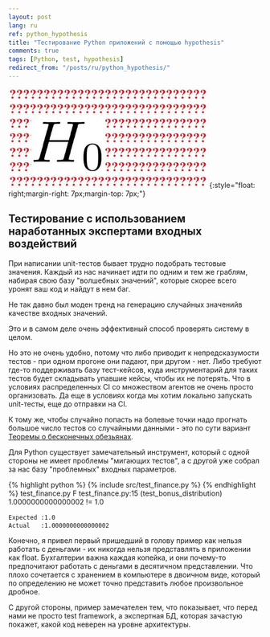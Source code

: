 ```yaml
---
layout: post
lang: ru
ref: python_hypothesis
title: "Тестирование Python приложений с помощью hypothesis"
comments: true
tags: [Python, test, hypothesis]
redirect_from: "/posts/ru/python_hypothesis/"
---
```

![](/images/hypothesis.jpg){:style="float: right;margin-right: 7px;margin-top: 7px;"}

<style type="text/css">
  h2 {
    content: "";
    clear: both;
  }
</style>

## Тестирование с использованием наработанных экспертами входных воздействий

При написании unit-тестов бывает трудно подобрать тестовые значения.
Каждый из нас начинает идти по одним и тем же граблям, набирая свою базу "волшебных значений",
которые скорее всего уронят ваш код и найдут в нем баг.

Не так давно был моден тренд на генерацию случайных значенийв качестве входных значений.

Это и в самом деле очень эффективный способ проверять систему в целом.

Но это не очень удобно, потому что либо приводит к непредсказумости тестов -
при одном прогоне они падают, при другом - нет.
Либо требуют где-то поддерживать базу тест-кейсов, куда инструментарий для таких тестов будет складывать
упавшие кейсы, чтобы их не потерять.
Что в условиях распределенных CI со множеством агентов не очень просто организовать.
Да еще в условиях когда мы хотим локально запускать unit-тесты, еще до отправки на CI.

К тому же, чтобы случайно попасть на болевые точки надо прогнать большое число
тестов со случайными данными - это по сути вариант
[Теоремы о бесконечных обезьянах](https://ru.wikipedia.org/wiki/Теорема_о_бесконечных_обезьянах).

Для Python существует замечательный инструмент, который с одной стороны не имеет проблемы "мигающих
тестов", а с другой уже собрал за нас базу "проблемных" входных параметров.

{% highlight python %}
{% include src/test_finance.py %}
{% endhighlight %} 
    test_finance.py F
    test_finance.py:15 (test_bonus_distribution)
    1.0000000000000002 != 1.0
    
    Expected :1.0
    Actual   :1.0000000000000002
 
Конечно, я привел первый пришедший в голову пример как нельзя работать с деньгами - их никогда нельзя 
представлять в приложении как float. 
Бухгалтерии важна каждая копейка, и они почему-то предпочитают
работать с деньгами в десятичном представлении.
Что плохо сочетается с хранением в компьютере в двоичном виде, который по определению не может точно
представить любое произвольное дробное.

С другой стороны, пример замечателен тем, что показывает, что перед нами не
просто test framework, а экспертная БД, которая зачастую покажет, какой код
неверен на уровне архитектуры.
